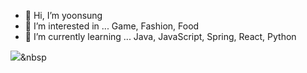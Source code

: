 - 👋 Hi, I’m yoonsung
- 👀 I’m interested in ...
Game, Fashion, Food
- 🌱 I’m currently learning ...
Java, JavaScript, Spring, React, Python

<img src="https://img.shields.io/badge/Python-3766AB?style=flat-square&logo=Python&logoColor=white"/></a>&nbsp

<!---
sinhyez/sinhyez is a ✨ special ✨ repository because its `README.md` (this file) appears on your GitHub profile.
You can click the Preview link to take a look at your changes.
--->
